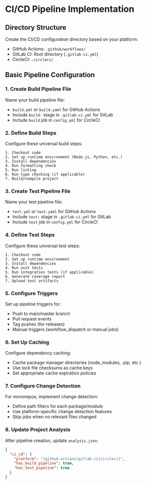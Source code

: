 # CI/CD Pipeline Implementation

## Directory Structure

Create the CI/CD configuration directory based on your platform:
- GitHub Actions: `.github/workflows/`
- GitLab CI: Root directory (`.gitlab-ci.yml`)
- CircleCI: `.circleci/`

## Basic Pipeline Configuration

### 1. Create Build Pipeline File

Name your build pipeline file:
- `build.yml` or `build.yaml` for GitHub Actions
- Include `build:` stage in `.gitlab-ci.yml` for GitLab
- Include `build` job in `config.yml` for CircleCI

### 2. Define Build Steps

Configure these universal build steps:
```
1. Checkout code
2. Set up runtime environment (Node.js, Python, etc.)
3. Install dependencies
4. Run formatting check
5. Run linting
6. Run type checking (if applicable)  
7. Build/compile project
```

### 3. Create Test Pipeline File

Name your test pipeline file:
- `test.yml` or `test.yaml` for GitHub Actions
- Include `test:` stage in `.gitlab-ci.yml` for GitLab
- Include `test` job in `config.yml` for CircleCI

### 4. Define Test Steps

Configure these universal test steps:
```
1. Checkout code
2. Set up runtime environment
3. Install dependencies
4. Run unit tests
5. Run integration tests (if applicable)
6. Generate coverage report
7. Upload test artifacts
```

### 5. Configure Triggers

Set up pipeline triggers for:
- Push to main/master branch
- Pull request events
- Tag pushes (for releases)
- Manual triggers (workflow_dispatch or manual jobs)

### 6. Set Up Caching

Configure dependency caching:
- Cache package manager directories (node_modules, .pip, etc.)
- Use lock file checksums as cache keys
- Set appropriate cache expiration policies

### 7. Configure Change Detection

For monorepos, implement change detection:
- Define path filters for each package/module
- Use platform-specific change detection features
- Skip jobs when no relevant files changed

### 8. Update Project Analysis

After pipeline creation, update `analysis.json`:
```json
{
  "ci_cd": {
    "platform": "[github-actions|gitlab-ci|circleci]",
    "has_build_pipeline": true,
    "has_test_pipeline": true
  }
}